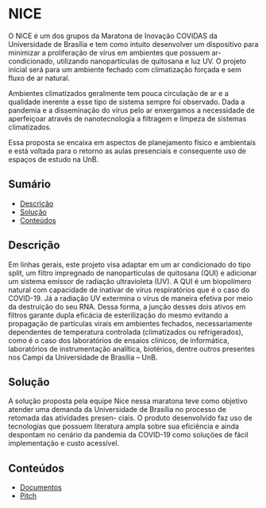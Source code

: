 # NICE

O NICE é um dos grupos da Maratona de Inovação COVIDAS da Universidade de Brasília e tem como intuito desenvolver um dispositivo para minimizar a proliferação de vírus em ambientes que possuem ar-condicionado, utilizando nanopartículas de quitosana e luz UV. O projeto inicial será para um ambiente fechado com climatização forçada e sem fluxo de ar natural. 

Ambientes climatizados geralmente tem pouca circulação de ar e a qualidade inerente a esse tipo de sistema sempre foi observado. Dada a pandemia e a disseminação do vírus pelo ar enxergamos a necessidade de aperfeiçoar através de nanotecnologia a filtragem e limpeza de sistemas climatizados. 

Essa proposta se encaixa em aspectos de planejamento físico e ambientais e está voltada para o retorno as aulas presenciais e consequente uso de espaços de estudo na UnB. 

## Sumário
* [Descrição](#descrição)
* [Solução](#solução)
* [Conteúdos](#conteúdos)

## Descrição

Em linhas gerais, este projeto visa adaptar em um ar condicionado do tipo split,
um filtro impregnado de nanopartículas de quitosana (QUI) e adicionar um sistema
emissor de radiação ultravioleta (UV). A QUI é um biopolímero natural com
capacidade de inativar de vírus respiratórios que é o caso do COVID-19. Já a
radiação UV extermina o vírus de maneira efetiva por meio da destruição do seu
RNA. Dessa forma, a junção desses dois ativos em filtros garante dupla eficácia
de esterilização do mesmo evitando a propagação de partículas virais em
ambientes fechados, necessariamente dependentes de temperatura controlada
(climatizados ou refrigerados), como é o caso dos laboratórios de ensaios
clínicos, de informática, laboratórios de instrumentação analítica, biotérios,
dentre outros presentes nos Campi da Universidade de Brasília – UnB.

## Solução

A solução proposta pela equipe Nice nessa maratona teve como objetivo atender
uma demanda da Universidade de Brasília no processo de retomada das atividades
presen- ciais. O produto desenvolvido faz uso de tecnologias que possuem
literatura ampla sobre sua eficiência e ainda despontam no cenário da pandemia
da COVID-19 como soluções de fácil implementação e custo acessível.

## Conteúdos
* [Documentos](./assets/doc/)
* [Pitch](https://www.youtube.com/watch?v=4Ui-QOm1q9M&feature=youtu.be)
